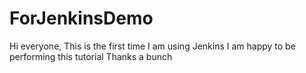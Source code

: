 # ForJenkinsDemo
Hi everyone, This is the first time I am using Jenkins
I am happy to be performing this tutorial
Thanks a bunch
